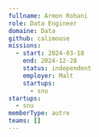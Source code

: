 ```yaml
---
fullname: Armon Rohani
role: Data Engineer
domaine: Data
github: calimoose
missions:
  - start: 2024-03-18
    end: 2024-12-28
    status: independent
    employer: Malt
    startups:
      - snu
startups:
  - snu
memberType: autre
teams: []
---
```

